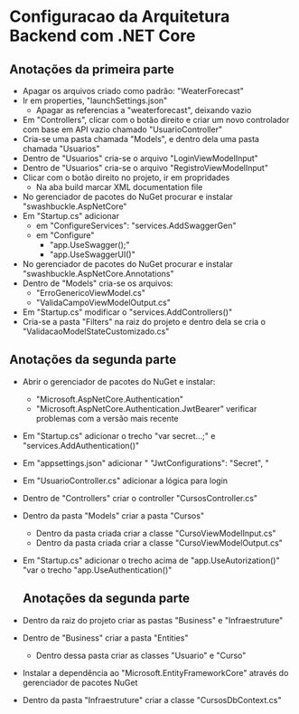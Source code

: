 # Configuracao da Arquitetura Backend com .NET Core

## Anotações da primeira parte

- Apagar os arquivos criado como padrão: "WeaterForecast"
- Ir em properties, "launchSettings.json"
  - Apagar as referencias a "weaterforecast", deixando vazio
- Em "Controllers", clicar com o botão direito e criar um novo controlador com base em API vazio chamado "UsuarioController"
- Cria-se uma pasta chamada "Models", e dentro dela uma pasta chamada "Usuarios"
- Dentro de "Usuarios" cria-se o arquivo "LoginViewModelInput"
- Dentro de "Usuarios" cria-se o arquivo "RegistroViewModelInput"
- Clicar com o botão direito no projeto, ir em propridades
  - Na aba build marcar XML documentation file
- No gerenciador de pacotes do NuGet procurar e instalar "swashbuckle.AspNetCore"
- Em "Startup.cs" adicionar
  - em "ConfigureServices": "services.AddSwaggerGen"
  - em "Configure"
    - "app.UseSwagger();"
    - "app.UseSwaggerUI()"
- No gerenciador de pacotes do NuGet procurar e instalar "swashbuckle.AspNetCore.Annotations"
- Dentro de "Models" cria-se os arquivos:
  - "ErroGenericoViewModel.cs"
  - "ValidaCampoViewModelOutput.cs"
- Em "Startup.cs" modificar o "services.AddControllers()"
- Cria-se a pasta "Filters" na raiz do projeto e dentro dela se cria o "ValidacaoModelStateCustomizado.cs"

## Anotações da segunda parte

- Abrir o gerenciador de pacotes do NuGet e instalar:
  - "Microsoft.AspNetCore.Authentication"
  - "Microsoft.AspNetCore.Authentication.JwtBearer" verificar problemas com a versão mais recente
  
- Em "Startup.cs" adicionar o trecho "var secret...;" e "services.AddAuthentication()"

- Em "appsettings.json" adicionar " "JwtConfigurations":  "Secret", "

- Em "UsuarioController.cs" adicionar a lógica para login

- Dentro de "Controllers" criar o controller "CursosController.cs"

- Dentro da pasta "Models" criar a pasta "Cursos"

  - Dentro da pasta criada criar a classe "CursoViewModelInput.cs"
  - Dentro da pasta criada criar a classe "CursoViewModelOutput.cs"

- Em "Startup.cs" adicionar o trecho acima de "app.UseAutorization()" "var o trecho "app.UseAuthentication()"

  

  ## Anotações da segunda parte

- Dentro da raiz do projeto criar as pastas "Business" e "Infraestruture"

- Dentro de "Business" criar a pasta "Entities"

  - Dentro dessa pasta criar as classes "Usuario" e "Curso"

- Instalar a dependência ao "Microsoft.EntityFrameworkCore" através do gerenciador de pacotes NuGet

- Dentro da pasta "Infraestruture" criar a classe "CursosDbContext.cs"

